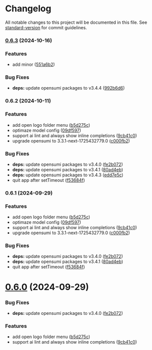 # Changelog

All notable changes to this project will be documented in this file. See [standard-version](https://github.com/conventional-changelog/standard-version) for commit guidelines.

### [0.6.3](https://code.alipay.com/cloud-ide/codefuse-ide/compare/v0.6.2...v0.6.3) (2024-10-16)


### Features

* add minor ([551a6b2](https://code.alipay.com/cloud-ide/codefuse-ide/commit/551a6b2a42618ad530d6713475b5be26f1864b07))


### Bug Fixes

* **deps:** update opensumi packages to v3.4.4 ([992b6d6](https://code.alipay.com/cloud-ide/codefuse-ide/commit/992b6d6431454eb036a22ead83d23b84925e4291))

### 0.6.2 (2024-10-11)


### Features

* add open logo folder menu ([b5d275c](https://code.alipay.com/cloud-ide/codefuse-ide/commit/b5d275caca26568139436e13f0eba4d5b13dda56))
* optimaze model config ([09df597](https://code.alipay.com/cloud-ide/codefuse-ide/commit/09df5970d18175431bb89c7af0154152d25956f5))
* support ai lint and always show inline completions ([9cb41c0](https://code.alipay.com/cloud-ide/codefuse-ide/commit/9cb41c09e64afaa4eaa0cf032e8dcf3081586bca))
* upgrade opensumi to 3.3.1-next-1725432779.0 ([c000fb2](https://code.alipay.com/cloud-ide/codefuse-ide/commit/c000fb2aae2acea0c79f1242e111f2627fdee573))


### Bug Fixes

* **deps:** update opensumi packages to v3.4.0 ([fe2b072](https://code.alipay.com/cloud-ide/codefuse-ide/commit/fe2b0723de6ac5d6d01656f692f58848fde018c8))
* **deps:** update opensumi packages to v3.4.1 ([80ad4eb](https://code.alipay.com/cloud-ide/codefuse-ide/commit/80ad4eb0bfaf8a60f786bcf3acd03573474ac1d0))
* **deps:** update opensumi packages to v3.4.3 ([edd7e5c](https://code.alipay.com/cloud-ide/codefuse-ide/commit/edd7e5c1439cdfbcc1204bcf808ddd0419c0dd2c))
* quit app after setTimeout ([f53684f](https://code.alipay.com/cloud-ide/codefuse-ide/commit/f53684fa401856aaba0381a4b4e0ba3306e24f35))

### 0.6.1 (2024-09-29)


### Features

* add open logo folder menu ([b5d275c](https://code.alipay.com/cloud-ide/codefuse-ide/commit/b5d275caca26568139436e13f0eba4d5b13dda56))
* optimaze model config ([09df597](https://code.alipay.com/cloud-ide/codefuse-ide/commit/09df5970d18175431bb89c7af0154152d25956f5))
* support ai lint and always show inline completions ([9cb41c0](https://code.alipay.com/cloud-ide/codefuse-ide/commit/9cb41c09e64afaa4eaa0cf032e8dcf3081586bca))
* upgrade opensumi to 3.3.1-next-1725432779.0 ([c000fb2](https://code.alipay.com/cloud-ide/codefuse-ide/commit/c000fb2aae2acea0c79f1242e111f2627fdee573))


### Bug Fixes

* **deps:** update opensumi packages to v3.4.0 ([fe2b072](https://code.alipay.com/cloud-ide/codefuse-ide/commit/fe2b0723de6ac5d6d01656f692f58848fde018c8))
* **deps:** update opensumi packages to v3.4.1 ([80ad4eb](https://code.alipay.com/cloud-ide/codefuse-ide/commit/80ad4eb0bfaf8a60f786bcf3acd03573474ac1d0))
* quit app after setTimeout ([f53684f](https://code.alipay.com/cloud-ide/codefuse-ide/commit/f53684fa401856aaba0381a4b4e0ba3306e24f35))

# [0.6.0](https://code.alipay.com/cloud-ide/codefuse-ide/compare/0.5.0...0.6.0) (2024-09-29)


### Bug Fixes

* **deps:** update opensumi packages to v3.4.0 ([fe2b072](https://code.alipay.com/cloud-ide/codefuse-ide/commits/fe2b0723de6ac5d6d01656f692f58848fde018c8))


### Features

* add open logo folder menu ([b5d275c](https://code.alipay.com/cloud-ide/codefuse-ide/commits/b5d275caca26568139436e13f0eba4d5b13dda56))
* support ai lint and always show inline completions ([9cb41c0](https://code.alipay.com/cloud-ide/codefuse-ide/commits/9cb41c09e64afaa4eaa0cf032e8dcf3081586bca))
